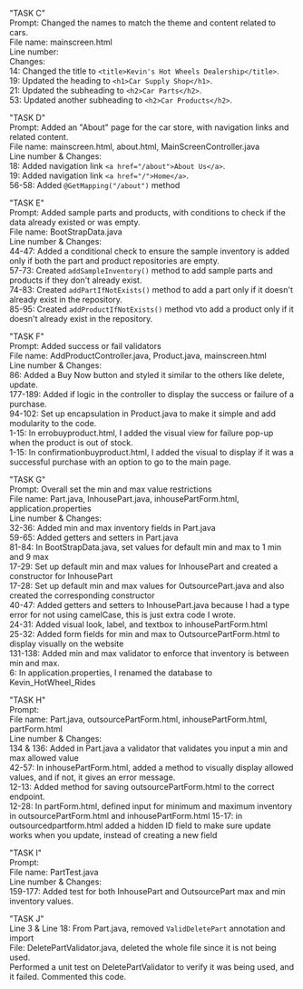 
"TASK C"  
Prompt: Changed the names to match the theme and content related to cars.  
File name: mainscreen.html  
Line number:  
Changes:  
14: Changed the title to `<title>Kevin's Hot Wheels Dealership</title>`.  
19: Updated the heading to `<h1>Car Supply Shop</h1>`.  
21: Updated the subheading to `<h2>Car Parts</h2>`.  
53: Updated another subheading to `<h2>Car Products</h2>`.



"TASK D"  
Prompt: Added an "About" page for the car store, with navigation links and related content.  
File name: mainscreen.html, about.html, MainScreenController.java  
Line number & Changes:  
18: Added navigation link `<a href="/about">About Us</a>`.  
19: Added navigation link `<a href="/">Home</a>`.  
56-58: Added `@GetMapping("/about")` method



"TASK E"  
Prompt: Added sample parts and products, with conditions to check if the data already existed or was empty.  
File name: BootStrapData.java  
Line number & Changes:  
44-47: Added a conditional check to ensure the sample inventory is added only if both the part and product repositories are empty.  
57-73: Created `addSampleInventory()` method to add sample parts and products if they don't already exist.  
74-83: Created `addPartIfNotExists()` method to add a part only if it doesn't already exist in the repository.  
85-95: Created `addProductIfNotExists()` method vto add a product only if it doesn't already exist in the repository.



"TASK F"  
Prompt: Added success or fail validators  
File name: AddProductController.java, Product.java, mainscreen.html  
Line number & Changes:  
86: Added a Buy Now button and styled it similar to the others like delete, update.  
177-189: Added if logic in the controller to display the success or failure of a purchase.  
94-102: Set up encapsulation in Product.java to make it simple and add modularity to the code.  
1-15: In errobuyproduct.html, I added the visual view for failure pop-up when the product is out of stock.  
1-15: In confirmationbuyproduct.html, I added the visual to display if it was a successful purchase with an option to go to the main page.



"TASK G"  
Prompt: Overall set the min and max value restrictions  
File name: Part.java, InhousePart.java, inhousePartForm.html, application.properties  
Line number & Changes:  
32-36: Added min and max inventory fields in Part.java  
59-65: Added getters and setters in Part.java  
81-84: In BootStrapData.java, set values for default min and max to 1 min and 9 max  
17-29: Set up default min and max values for InhousePart and created a constructor for InhousePart  
17-28: Set up default min and max values for OutsourcePart.java and also created the corresponding constructor  
40-47: Added getters and setters to InhousePart.java because I had a type error for not using camelCase, this is just extra code I wrote.  
24-31: Added visual look, label, and textbox to inhousePartForm.html  
25-32: Added form fields for min and max to OutsourcePartForm.html to display visually on the website  
131-138: Added min and max validator to enforce that inventory is between min and max.  
6: In application.properties, I renamed the database to Kevin_HotWheel_Rides



"TASK H"  
Prompt:  
File name: Part.java, outsourcePartForm.html, inhousePartForm.html, partForm.html  
Line number & Changes:  
134 & 136: Added in Part.java a validator that validates you input a min and max allowed value  
42-57: In inhousePartForm.html, added a method to visually display allowed values, and if not, it gives an error message.  
12-13: Added method for saving outsourcePartForm.html to the correct endpoint.  
12-28: In partForm.html, defined input for minimum and maximum inventory in outsourcePartForm.html and inhousePartForm.html
15-17: in outsourcedpartform.html added a hidden ID field to make sure update works when you update, instead of creating a new field



"TASK I"  
Prompt:  
File name: PartTest.java  
Line number & Changes:  
159-177: Added test for both InhousePart and OutsourcePart max and min inventory values.



"TASK J"  
Line 3 & Line 18: From Part.java, removed `ValidDeletePart` annotation and import  
File: DeletePartValidator.java, deleted the whole file since it is not being used.  
Performed a unit test on DeletePartValidator to verify it was being used, and it failed. Commented this code.

